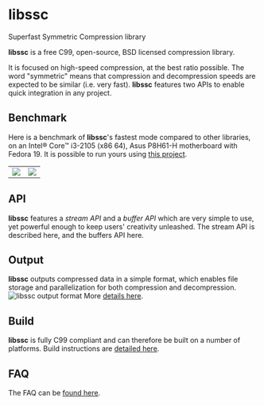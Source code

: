 libssc
======
Superfast Symmetric Compression library

<b>libssc</b> is a free C99, open-source, BSD licensed compression library.

It is focused on high-speed compression, at the best ratio possible.
The word "symmetric" means that compression and decompression speeds are expected to be similar (i.e. very fast).
<b>libssc</b> features two APIs to enable quick integration in any project.

Benchmark
---------
Here is a benchmark of <b>libssc</b>'s fastest mode compared to other libraries, on an Intel® Core™ i3-2105	(x86 64), Asus P8H61-H motherboard with Fedora 19. It is possible to run yours using <a href=https://github.com/quixdb/squash>this project</a>.
<table><tr><td><img src=http://www.libssc.net/images/ratio.png/></td><td><img src=http://www.libssc.net/images/i3.png/></td></tr></table>

API
---
<b>libssc</b> features a *stream API* and a *buffer API* which are very simple to use, yet powerful enough to keep users' creativity unleashed. The stream API is described here, and the buffers API here.

Output
------
<b>libssc</b> outputs compressed data in a simple format, which enables file storage and parallelization for both compression and decompression.
![libssc output format](http://www.libssc.net/images/ssc_output_format.png)
More <a href=http://www.libssc.net/format.html>details here</a>.

Build
-----
<b>libssc</b> is fully C99 compliant and can therefore be built on a number of platforms. Build instructions are <a href=http://www.libssc.net/build.html>detailed here</a>.

FAQ
---
The FAQ can be <a href=http://www.libssc.net/faq.html>found here</a>.
